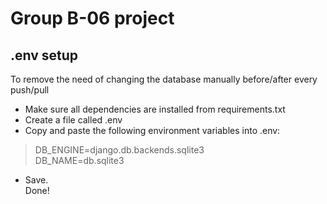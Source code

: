 # Group B-06 project
## .env setup
To remove the need of changing the database manually before/after every push/pull
- Make sure all dependencies are installed from requirements.txt
- Create a file called .env
- Copy and paste the following environment variables into .env:
> DB_ENGINE=django.db.backends.sqlite3<br/>
> DB_NAME=db.sqlite3<br/>

- Save.<br/>
Done!
